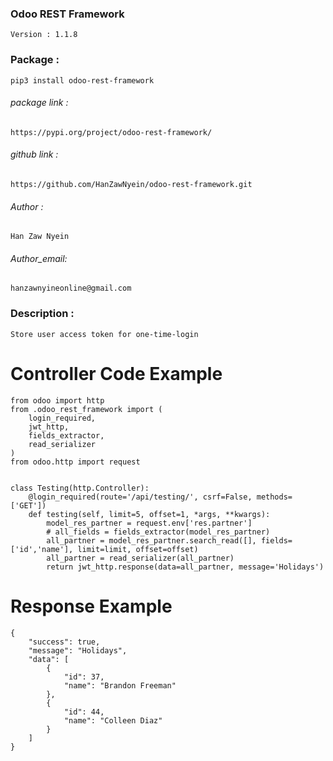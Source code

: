 ### Odoo REST Framework

    Version : 1.1.8

### Package :

    pip3 install odoo-rest-framework

###### package link :

    https://pypi.org/project/odoo-rest-framework/

###### github link :

    https://github.com/HanZawNyein/odoo-rest-framework.git

###### Author :

    Han Zaw Nyein

###### Author_email:

    hanzawnyineonline@gmail.com

### Description :

    Store user access token for one-time-login

# Controller Code Example

    from odoo import http
    from .odoo_rest_framework import (
        login_required,
        jwt_http,
        fields_extractor,
        read_serializer
    )
    from odoo.http import request


    class Testing(http.Controller):
        @login_required(route='/api/testing/', csrf=False, methods=['GET'])
        def testing(self, limit=5, offset=1, *args, **kwargs):
            model_res_partner = request.env['res.partner']
            # all_fields = fields_extractor(model_res_partner)
            all_partner = model_res_partner.search_read([], fields=['id','name'], limit=limit, offset=offset)
            all_partner = read_serializer(all_partner)
            return jwt_http.response(data=all_partner, message='Holidays')


# Response Example
    {
        "success": true,
        "message": "Holidays",
        "data": [
            {
                "id": 37,
                "name": "Brandon Freeman"
            },
            {
                "id": 44,
                "name": "Colleen Diaz"
            }
        ]
    }
